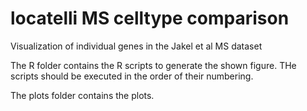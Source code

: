 # locatelli MS celltype comparison
Visualization of individual genes in the Jakel et al MS dataset

The R folder contains the R scripts to generate the shown figure. THe scripts should be executed in the order of their numbering.

The plots folder contains the plots.